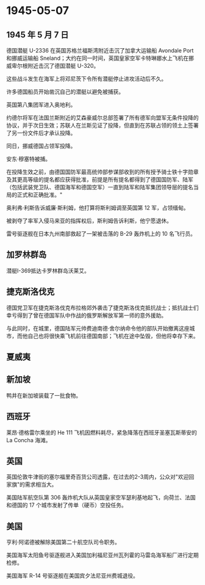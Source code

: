 # 1945-05-07

## 1945 年 5 月 7 日

德国潜艇 U-2336 在英国苏格兰福斯湾附近击沉了加拿大运输船 Avondale Port
和挪威运输船
Sneland；大约在同一时间，英国皇家空军卡特琳娜水上飞机在挪威卑尔根附近击沉了德国潜艇
U-320。

这些战斗发生在海军上将邓尼茨下令所有潜艇停止进攻活动后不久。

许多德国船员开始凿沉自己的潜艇以避免被捕获。

英国第八集团军进入奥地利。

约德尔将军在法国兰斯附近的艾森豪威尔总部签署了所有德军向盟军无条件投降的协议，并于次日生效；苏联人在兰斯见证了投降，但直到在苏联占领的领土上签署了另一份文件后才承认投降。

同日，挪威德国占领军投降。

安东·穆塞特被捕。

在投降生效之前，由德国国防军最高统帅部参谋部收到的所有授予骑士铁十字勋章及其更高等级的提名都应获得批准，前提是所有提名都得到了德国国防军、陆军（包括武装党卫队、德国海军和德国空军）一直到陆军和陆军集团领导层的提名当局的正式和正确批准。"

奥利弗·利斯告诉威廉·斯利姆，他打算将斯利姆调至英国第 12 军，占领缅甸。

被剥夺了率军入侵马来亚的指挥权后，斯利姆告诉利斯，他宁愿退休。

雷号驱逐舰在日本九州南部救起了一架被击落的 B-29 轰炸机上的 10 名飞行员。

## 加罗林群岛

潜艇I-369抵达卡罗林群岛沃莱艾。

## 捷克斯洛伐克

德国党卫军在捷克斯洛伐克布拉格郊外袭击了捷克斯洛伐克抵抗战士；抵抗战士们幸亏得到了曾在德国军队中作战的俄罗斯解放军第一师的意外援助。

与此同时，在城里，德国陆军元帅费迪南德·舍尔纳命令他的部队开始撤离这座城市，而他自己也将很快乘飞机前往德国南部；飞机在途中坠毁，但他将幸存下来。

## 夏威夷

## 新加坡

鸭井在新加坡装载了一批食物。

## 西班牙

莱昂·德格雷尔乘坐的 He 111
飞机因燃料耗尽，紧急降落在西班牙圣塞瓦斯蒂安的 La Concha 海滩。

## 英国

英国伦敦牛津街的塞尔福里奇百货公司透露，在过去的2-3周内，公众对"欢迎回家旗"的需求相当大。

美国陆军航空队第 306
轰炸机大队从英国皇家空军瑟利基地起飞，向荷兰、法国和德国的 17
个城市发射了传单（硬币）空投任务。

## 美国

亨利·阿诺德被解除美国第二十航空队司令职务。

美国海军太阳鱼号驱逐舰进入美国加利福尼亚州瓦列霍的马雷岛海军船厂进行定期检修。

美国海军 R-14 号驱逐舰在美国宾夕法尼亚州费城退役。

